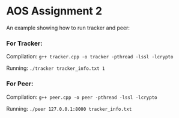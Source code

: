 #  AOS Assignment 2

An example showing how to run tracker and peer:

### For Tracker:

Compilation: ```g++ tracker.cpp -o tracker -pthread -lssl -lcrypto```

Running: ```./tracker tracker_info.txt 1```


### For Peer:

Compilation: ```g++ peer.cpp -o peer -pthread -lssl -lcrypto```

Running: ```./peer 127.0.0.1:8000 tracker_info.txt```










